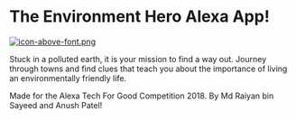 #  The Environment Hero Alexa App!


[![icon-above-font.png](https://s8.postimg.cc/6sh3zf4n9/icon-above-font.png)](https://postimg.cc/image/50o54ila9/)

Stuck in a polluted earth, it is your mission to find a way out. Journey through towns and find clues that teach you about the importance of living an environmentally friendly life. 

Made for the Alexa Tech For Good Competition 2018.
By Md Raiyan bin Sayeed and Anush Patel!
